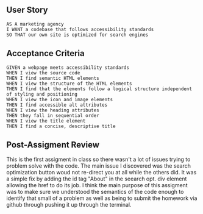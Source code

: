 ## User Story

```
AS A marketing agency
I WANT a codebase that follows accessibility standards
SO THAT our own site is optimized for search engines
```

## Acceptance Criteria

```
GIVEN a webpage meets accessibility standards
WHEN I view the source code
THEN I find semantic HTML elements
WHEN I view the structure of the HTML elements
THEN I find that the elements follow a logical structure independent of styling and positioning
WHEN I view the icon and image elements
THEN I find accessible alt attributes
WHEN I view the heading attributes
THEN they fall in sequential order
WHEN I view the title element
THEN I find a concise, descriptive title
```

## Post-Assigment Review

This is the first assigment in class so there wasn't a lot of issues trying to problem solve with the code.
The main issue I discovered was the search optimization button woud not re-direct you at all while the others did.
It was a simple fix by adding the id tag "About" in the seearch opt. div element allowing the href to do its job.
I think the main purpose of this assigment was to make sure we understood the semantics of the code enough to identify
that small of a problem as well as being to submit the homework via github through pushing it up through the terminal.